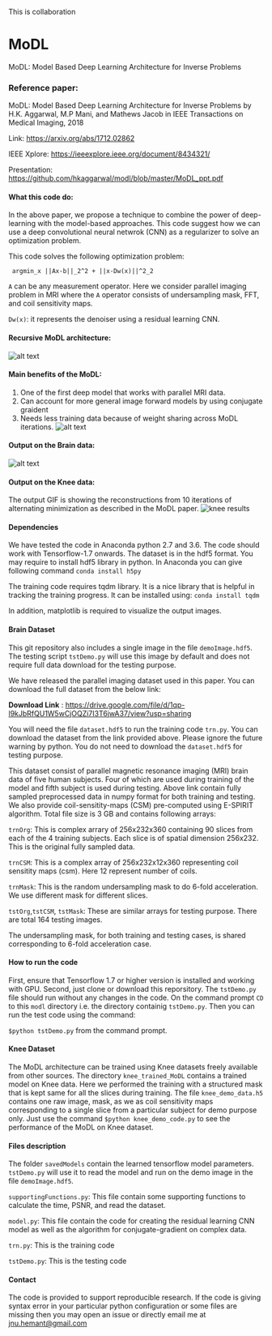 This is collaboration 

# MoDL
MoDL: Model Based Deep Learning Architecture for Inverse Problems 

### Reference paper: 

MoDL: Model Based Deep Learning Architecture for Inverse Problems  by H.K. Aggarwal, M.P Mani, and Mathews Jacob in IEEE Transactions on Medical Imaging,  2018 

Link: https://arxiv.org/abs/1712.02862

IEEE Xplore: https://ieeexplore.ieee.org/document/8434321/

Presentation:  https://github.com/hkaggarwal/modl/blob/master/MoDL_ppt.pdf

#### What this code do:
In the above paper, we propose a technique to combine the power of deep-learning with the model-based approaches. This code suggest how we can use a deep convolutional neural netwrok (CNN) as a regularizer to solve an optimization problem.

This code solves the following optimization problem:

     argmin_x ||Ax-b||_2^2 + ||x-Dw(x)||^2_2 

 `A` can be any measurement operator. Here we consider parallel imaging problem in MRI where
 the `A` operator consists of undersampling mask, FFT, and coil sensitivity maps.

`Dw(x)`: it represents the denoiser using a residual learning CNN.

#### Recursive MoDL architecture:
![alt text](https://github.com/hkaggarwal/modl/blob/master/MoDL_recursive.png)

#### Main benefits of the MoDL:
1. One of the first deep model that works with parallel MRI data.
2. Can account for more general image forward models by using conjugate graident
3. Needs less training data because of weight sharing across MoDL iterations.
![alt text](https://github.com/hkaggarwal/modl/blob/master/model_benefits.png)

#### Output on the Brain data:
![alt text](https://raw.githubusercontent.com/hkaggarwal/modl/master/output_brain.png)

#### Output on the Knee data:
The output GIF is showing the reconstructions from  10 iterations of alternating minimization as described in the MoDL paper.
![knee results](https://github.com/hkaggarwal/modl/blob/master/output_knee.gif)


#### Dependencies

We have tested the code in Anaconda python 2.7 and 3.6. The code should work with Tensorflow-1.7 onwards.
The dataset is in the hdf5 format. You may require to install hdf5 library in python. 
In Anaconda you can give following command
`conda install h5py`

The training code requires tqdm library. It is a nice library that is helpful in tracking the training progress.
It can be installed using:
`conda install tqdm`

In addition, matplotlib is required to visualize the output images.

#### Brain Dataset

This git repository also includes a single image in the file `demoImage.hdf5`. The testing script `tstDemo.py` will use this image by default and does not require full data download for the testing purpose.

We have released the parallel imaging dataset used in this paper. You can download the full dataset from the below link:

 **Download Link** :  https://drive.google.com/file/d/1qp-l9kJbRfQU1W5wCjOQZi7I3T6jwA37/view?usp=sharing

You will need the file `dataset.hdf5` to run the training code `trn.py`. You can download the dataset from the link provided above. Please ignore the future warning by python. You do not need to download the `dataset.hdf5` for testing purpose.


This dataset consist of parallel magnetic resonance imaging (MRI) brain data of five human subjects. Four of which are used during training of the model and fifth subject is used during testing.
Above link contain fully sampled preprocessed data in numpy format for both training and testing. We also provide coil-sensitity-maps (CSM) pre-computed using E-SPIRIT algorithm. Total file size is 3 GB and contains following arrays:

`trnOrg`: This is complex arrary of 256x232x360 containing 90 slices from each of the 4 training subjects. 
        Each slice is of  spatial dimension 256x232. This is the original fully sampled data.
        
`trnCSM`: This is a complex array of 256x232x12x360 representing coil sensitity maps (csm). Here 12 represent number of coils.

`trnMask`: This is the random undersampling mask to do 6-fold acceleration. We use different mask for different slices.

`tstOrg`,`tstCSM`, `tstMask`: These are similar arrays for testing purpose. There are total 164 testing images.

The undersampling mask, for both training and testing cases, is shared corresponding to 6-fold acceleration case. 

#### How to run the code

First, ensure that Tensorflow 1.7 or higher version is installed and working with GPU. 
Second, just clone or download this reporsitory. The `tstDemo.py` file should run without any changes in the code.
On the command prompt `CD` to this `modl` directory i.e. the directory containig `tstDemo.py`.
Then you can run the test code using the command: 

`$python tstDemo.py` from the command prompt. 

#### Knee Dataset
The MoDL architecture can be trained using Knee datasets freely available from other sources. The directory `knee_trained_MoDL` contains a trained model on Knee data. Here we performed the training with a structured mask that is kept same for all the slices during training. The file `knee_demo_data.h5` contains one raw image, mask, as we as coil sensitivity maps corresponding to a single slice from a particular subject for demo purpose only. 
Just use the command `$python knee_demo_code.py` to see the performance of the MoDL on Knee dataset.




#### Files description
The folder `savedModels` contain the learned tensorflow model parameters. `tstDemo.py` will use it to read the model and run on the demo image in the file `demoImage.hdf5`. 

`supportingFunctions.py`: This file contain some supporting functions to calculate the time, PSNR, and read the dataset.

`model.py`: This file contain the code for creating the residual learning CNN model as well as the algorithm for 
	      conjugate-gradient on complex data.
	      
`trn.py`: This is the training code

`tstDemo.py`: This is the testing code


#### Contact
The code is provided to support reproducible research. If the code is giving syntax error in your particular python configuration or some files are missing then you may open an issue or directly email me at jnu.hemant@gmail.com


